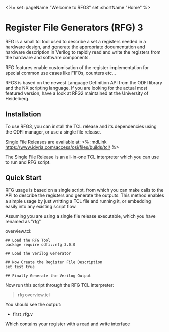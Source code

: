<%=
	set :pageName "Welcome to RFG3"
	set :shortName "Home"
%>


# Register File Generators (RFG) 3 
 
RFG is a small tcl tool used to describe a set a registers needed in a hardware design, and generate
the appropriate documentation and hardware description in Verilog to rapidly read and write the registers from
the hardware and software components.

RFG features enable customisation of the register implementation for special common use cases like FIFOs, counters etc...

RFG3 is based on the newest Language Definition API from the ODFI library and the NX scripting language.
If you are looking for the actual most featured version, have a look at RFG2 maintained at the University of Heidelberg.

## Installation

To use RFG3, you can install the TCL release and its dependencies using the ODFI manager, or use a single file release.

Single File Releases are available at: <% :mdLink https://www.idyria.com/access/osi/files/builds/tcl/ %> 

The Single File Release is an all-in-one TCL interpreter which you can use to run and RFG script.


## Quick Start

RFG usage is based on a single script, from which you can make calls to the API to describe the registers and generate the outputs.
This method enables a simple usage by just writting a TCL file and running it, or embedding  easily into any existing script flow.

Assuming you are using a single file release executable, which you have renamed as "rfg"

overview.tcl:

	## Load the RFG Tool
	package require odfi::rfg 3.0.0
	
	## Load the Verilog Generator
	
	## Now Create the Register File Description
	set test true
	
	## Finally Generate the Verilog Output
	



Now run this script through the RFG TCL interpreter:

>rfg overview.tcl

You should see the output:

* first_rfg.v

Which contains your register with a read and write interface


